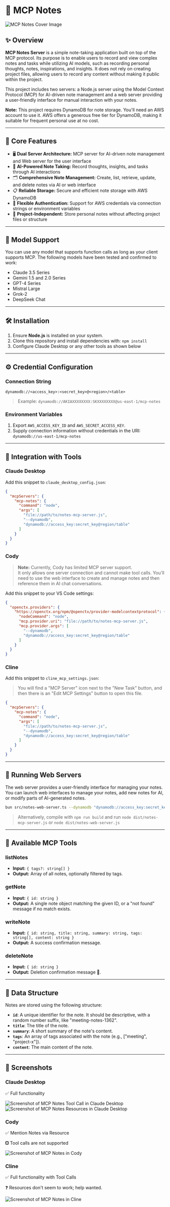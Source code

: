 # 📝 MCP Notes

![MCP Notes Cover Image](./assets/cover.png)

## ✨ Overview

**MCP Notes Server** is a simple note-taking application built on top of the MCP protocol. Its purpose is to enable users to record and view complex notes and tasks while utilizing AI models, such as recording personal thoughts, notes, inspirations, and insights. It does not rely on creating project files, allowing users to record any content without making it public within the project.

This project includes two servers: a Node.js server using the Model Context Protocol (MCP) for AI-driven note management and a web server providing a user-friendly interface for manual interaction with your notes.

**Note:** This project requires DynamoDB for note storage. You'll need an AWS account to use it. AWS offers a generous free tier for DynamoDB, making it suitable for frequent personal use at no cost.

---

## 🎯 Core Features

- 🖥️ **Dual Server Architecture:** MCP server for AI-driven note management and Web server for the user interface
- 🤖 **AI-Powered Note Taking:** Record thoughts, insights, and tasks through AI interactions
- 🗂️ **Comprehensive Note Management:** Create, list, retrieve, update, and delete notes via AI or web interface
- 📋 **Reliable Storage:** Secure and efficient note storage with AWS DynamoDB
- 🔐 **Flexible Authentication:** Support for AWS credentials via connection strings or environment variables
- 📝 **Project-Independent:** Store personal notes without affecting project files or structure

---

## 🤖 Model Support

You can use any model that supports function calls as long as your client supports MCP. The following models have been tested and confirmed to work:

- Claude 3.5 Series
- Gemini 1.5 and 2.0 Series
- GPT-4 Series
- Mistral Large
- Grok-2
- DeepSeek Chat

---

## 🛠️ Installation

1. Ensure **Node.js** is installed on your system.
2. Clone this repository and install dependencies with: `npm install`
3. Configure Claude Desktop or any other tools as shown below

---

## ⚙️ Credential Configuration

### Connection String

```plaintext
dynamodb://<access_key>:<secret_key>@<region>/<table>
```

> Example: `dynamodb://AKIAXXXXXXXX:SKXXXXXXXX@us-east-1/mcp-notes`

### Environment Variables

1. Export `AWS_ACCESS_KEY_ID` and `AWS_SECRET_ACCESS_KEY`.
2. Supply connection information without credentials in the URI: `dynamodb://us-east-1/mcp-notes`

---

## 🤖 Integration with Tools

### Claude Desktop

Add this snippet to `claude_desktop_config.json`:

```json
{
  "mcpServers": {
    "mcp-notes": {
      "command": "node",
      "args": [
        "file://path/to/notes-mcp-server.js",
        "--dynamodb",
        "dynamodb://access_key:secret_key@region/table"
      ]
    }
  }
}
```

### Cody

> **Note:** Currently, Cody has limited MCP server support.  
> It only allows one server connection and cannot make tool calls. You'll need to use the web interface to create and manage notes and then reference them in AI chat conversations.

Add this snippet to your VS Code settings:

```json
{
  "openctx.providers": {
    "https://openctx.org/npm/@openctx/provider-modelcontextprotocol": {
      "nodeCommand": "node",
      "mcp.provider.uri": "file://path/to/notes-mcp-server.js",
      "mcp.provider.args": [
        "--dynamodb",
        "dynamodb://access_key:secret_key@region/table"
      ]
    }
  }
}
```

### Cline

Add this snippet to `cline_mcp_settings.json`:

> You will find a "MCP Server" icon next to the "New Task" button, and then there is an "Edit MCP Settings" button to open this file.

```json
{
  "mcpServers": {
    "mcp-notes": {
      "command": "node",
      "args": [
        "file://path/to/notes-mcp-server.js",
        "--dynamodb",
        "dynamodb://access_key:secret_key@region/table"
      ]
    }
  }
}
```

---

## 🚀 Running Web Servers

The web server provides a user-friendly interface for managing your notes. You can launch web interfaces to manage your notes, add new notes for AI, or modify parts of AI-generated notes.

```bash
bun src/notes-web-server.ts --dynamodb "dynamodb://access_key:secret_key@region/table"
```

> Alternatively, compile with `npm run build` and run `node dist/notes-mcp-server.js` or `node dist/notes-web-server.js`

---

## 🔧 Available MCP Tools

### listNotes

- **Input:** `{ tags?: string[] }`
- **Output:** Array of all notes, optionally filtered by tags.

### getNote

- **Input:** `{ id: string }`
- **Output:** A single note object matching the given ID, or a "not found" message if no match exists.

### writeNote

- **Input:** `{ id: string, title: string, summary: string, tags: string[], content: string }`
- **Output:** A success confirmation message.

### deleteNote

- **Input:** `{ id: string }`
- **Output:** Deletion confirmation message 🚮.

---

## 📝 Data Structure

Notes are stored using the following structure:

- **`id`**: A unique identifier for the note. It should be descriptive, with a random number suffix, like "meeting-notes-1362".
- **`title`**: The title of the note.
- **`summary`**: A short summary of the note's content.
- **`tags`**: An array of tags associated with the note (e.g., ["meeting", "project-x"]).
- **`content`**: The main content of the note.

---

## 📸 Screenshots

### Claude Desktop

✅ Full functionality

![Screenshot of MCP Notes Tool Call in Claude Desktop](./assets/screenshot-claude-desktop-tool-calling.png)
![Screenshot of MCP Notes Resources in Claude Desktop](./assets/screenshot-claude-desktop-resources.png)

### Cody

✅ Mention Notes via Resource

❎ Tool calls are not supported

![Screenshot of MCP Notes in Cody](./assets/screenshot-cody-mention.png)

### Cline

✅ Full functionality with Tool Calls

❓ Resources don't seem to work; help wanted.

<img src="./assets/screenshot-cline-tool-calling.png" alt="Screenshot of MCP Notes in Cline" style="max-height: 1200px;">
